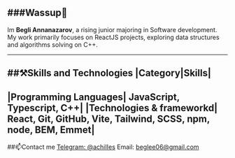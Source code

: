 ###Wassup👋
---
Im **Begli Annanazarov**, a rising junior majoring in Software development. My work primarily focuses on ReactJS projects, exploring data structures and algorithms solving on C++.
***
##⚒️Skills and Technologies
|Category|Skills|
-----------------
|Programming Languages| JavaScript, Typescript, C++|
|Technologies & frameworkd| React, Git, GitHub, Vite, Tailwind, SCSS, npm, node, BEM, Emmet|
---
##📫Contact me
[Telegram: @achiIIes](https://t.me/achiIIes)
Email: beglee06@gmail.com
